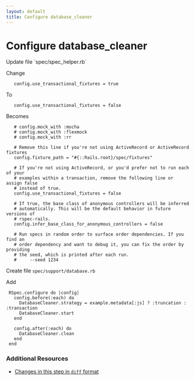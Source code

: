 ```yaml
---
layout: default
title: Configure database_cleaner
---
```


<h1 id="main">Configure database_cleaner</h1>
Update file `spec/spec_helper.rb`

Change
<pre><code>   config.use_transactional_fixtures = true</code></pre>


To
<pre><code>   config.use_transactional_fixtures = false</code></pre>


Becomes
<pre><code>   # config.mock_with :mocha
   # config.mock_with :flexmock
   # config.mock_with :rr
&nbsp;
   # Remove this line if you&#39;re not using ActiveRecord or ActiveRecord fixtures
   config.fixture_path = &quot;#{::Rails.root}/spec/fixtures&quot;
&nbsp;
   # If you&#39;re not using ActiveRecord, or you&#39;d prefer not to run each of your
   # examples within a transaction, remove the following line or assign false
   # instead of true.
   config.use_transactional_fixtures = false
&nbsp;
   # If true, the base class of anonymous controllers will be inferred
   # automatically. This will be the default behavior in future versions of
   # rspec-rails.
   config.infer_base_class_for_anonymous_controllers = false
&nbsp;
   # Run specs in random order to surface order dependencies. If you find an
   # order dependency and want to debug it, you can fix the order by providing
   # the seed, which is printed after each run.
   #     --seed 1234
</code></pre>


Create file `spec/support/database.rb`

Add
<pre><code> RSpec.configure do |config|
   config.before(:each) do
     DatabaseCleaner.strategy = example.metadata[:js] ? :truncation : :transaction
     DatabaseCleaner.start
   end
&nbsp;
   config.after(:each) do
     DatabaseCleaner.clean
   end
 end</code></pre>



### Additional Resources

* [Changes in this step in `diff` format](https://github.com/software-academy/rails_getting_started_bdd/commit/0f51817fa1d075b5fee6c7acd4c444fe4982b5bb)

